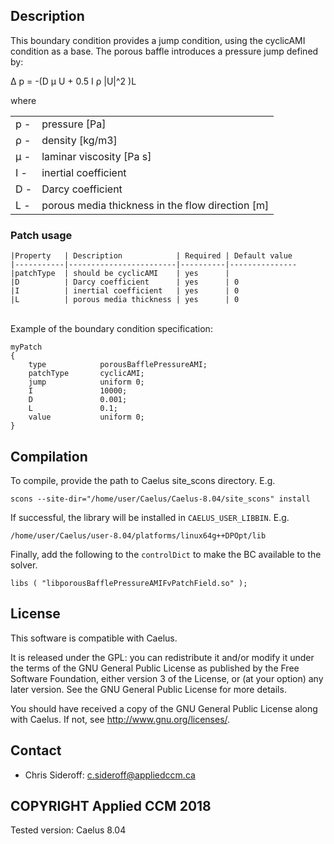 ## Description
This boundary condition provides a jump condition, using the cyclicAMI condition as a base. The porous baffle introduces a pressure jump defined by:

&Delta; p = -(D &mu; U + 0.5 I &rho; |U|^2 )L

where

|       |               |
|-------|---------------|
|p -     | pressure [Pa] |
|&rho; -  | density [kg/m3] |
|&mu; -  | laminar viscosity [Pa s] |
|I -     | inertial coefficient |
|D -     | Darcy coefficient |
|L -     | porous media thickness in the flow direction [m] |


### Patch usage
```
|Property   | Description            | Required | Default value 
|-----------|------------------------|----------|---------------
|patchType  | should be cyclicAMI    | yes      | 
|D          | Darcy coefficient      | yes      | 0 
|I          | inertial coefficient   | yes      | 0 
|L          | porous media thickness | yes      | 0 
```
<br>
Example of the boundary condition specification:

```
myPatch
{
    type            porousBafflePressureAMI;
    patchType       cyclicAMI;
    jump            uniform 0;
    I               10000;
    D               0.001;
    L               0.1;
    value           uniform 0;
}
```
## Compilation
To compile, provide the path to Caelus site\_scons directory. E.g.

```
scons --site-dir="/home/user/Caelus/Caelus-8.04/site_scons" install
```

If successful, the library will be installed in `CAELUS_USER_LIBBIN`. E.g.

```
/home/user/Caelus/user-8.04/platforms/linux64g++DPOpt/lib
```

Finally, add the following to the `controlDict` to make the BC available to the solver.

```
libs ( "libporousBafflePressureAMIFvPatchField.so" );
```

## License

This software is compatible with Caelus.

It is released under the GPL: you can redistribute it and/or modify it under the terms of the GNU General Public License as published by the Free Software Foundation, either version 3 of the License, or (at your option) any later version. See the GNU General Public License for more details.

You should have received a copy of the GNU General Public License along with Caelus.  If not, see <http://www.gnu.org/licenses/>.

## Contact
- Chris Sideroff: c.sideroff@appliedccm.ca

## COPYRIGHT Applied CCM 2018

Tested version: Caelus 8.04


